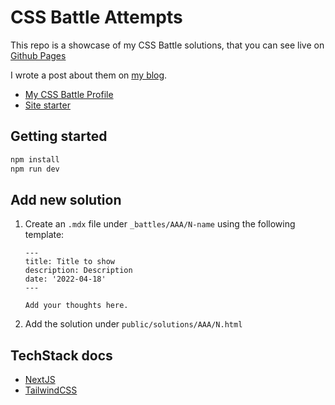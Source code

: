 # CSS Battle Attempts

This repo is a showcase of my CSS Battle solutions, that you can see live on [Github Pages](https://budavariam.github.io/css-battle-showcase/)

I wrote a post about them on [my blog](https://budavariam.github.io/posts/2022/03/14/css-battle-showcase/).

- [My CSS Battle Profile](https://cssbattle.dev/player/budavariam)
- [Site starter](https://github.com/ChangoMan/nextjs-typescript-mdx-blog)

## Getting started

```bash
npm install
npm run dev
```

## Add new solution

1. Create an `.mdx` file under `_battles/AAA/N-name` using the following template:

   ```mdx
   ---
   title: Title to show
   description: Description
   date: '2022-04-18'
   ---

   Add your thoughts here.
   ```

1. Add the solution under `public/solutions/AAA/N.html`

## TechStack docs

- [NextJS](https://nextjs.org/docs/getting-started)
- [TailwindCSS](https://tailwindcss.com/docs)